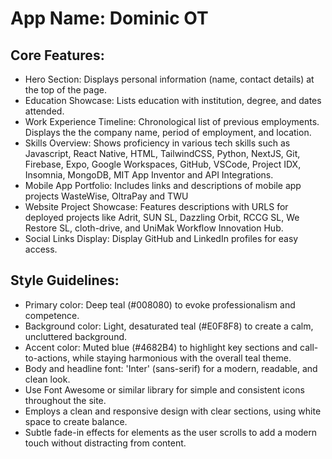 # **App Name**: Dominic OT

## Core Features:

- Hero Section: Displays personal information (name, contact details) at the top of the page.
- Education Showcase: Lists education with institution, degree, and dates attended.
- Work Experience Timeline: Chronological list of previous employments. Displays the the company name, period of employment, and location.
- Skills Overview: Shows proficiency in various tech skills such as Javascript, React Native, HTML, TailwindCSS, Python, NextJS, Git, Firebase, Expo, Google Workspaces, GitHub, VSCode, Project IDX, Insomnia, MongoDB, MIT App Inventor and API Integrations.
- Mobile App Portfolio: Includes links and descriptions of mobile app projects WasteWise, OltraPay and TWU
- Website Project Showcase: Features descriptions with URLS for deployed projects like Adrit, SUN SL, Dazzling Orbit, RCCG SL, We Restore SL, cloth-drive, and UniMak Workflow Innovation Hub.
- Social Links Display: Display GitHub and LinkedIn profiles for easy access.

## Style Guidelines:

- Primary color: Deep teal (#008080) to evoke professionalism and competence.
- Background color: Light, desaturated teal (#E0F8F8) to create a calm, uncluttered background.
- Accent color: Muted blue (#4682B4) to highlight key sections and call-to-actions, while staying harmonious with the overall teal theme.
- Body and headline font: 'Inter' (sans-serif) for a modern, readable, and clean look.
- Use Font Awesome or similar library for simple and consistent icons throughout the site.
- Employs a clean and responsive design with clear sections, using white space to create balance.
- Subtle fade-in effects for elements as the user scrolls to add a modern touch without distracting from content.